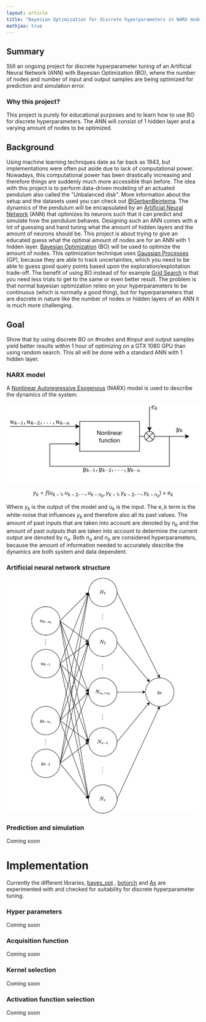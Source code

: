 ```yaml
---
layout: article
title: "Bayesian Optimization for discrete hyperparameters in NARX model "
mathjax: true
---
```



## Summary
Still an ongoing project for discrete hyperparameter tuning of an Artificial Neural Network (ANN) with Bayesian Optimization (BO), where the number of nodes and number of input and output samples are being optimized for prediction and simulation error. 


### Why this project?
This project is purely for educational purposes and to learn how to use BO for discrete hyperparameters. The ANN will consist of 1 hidden layer and a varying amount of nodes to be optimized.

<!-- ## Personal objective
During my study I did the subject "Machine Learning for systems and control" which involved many different Machine Learning techniques like Gaussian processes, Artificial Neural networks, Reinforcement learning techniques like Q-learning and Actor-Critic based method all inside one large group project. During the group assignment I mainly focussed on Gaussian processes and Actor-critic reinforcement learning. For that reason I would like to continue learning more about the implementations of Deep Neural Networks and the benefits of using Bayesian optimization for hyperparameter tuning. -->

## Background
Using machine learning techniques date as far back as 1943, but implementations were often put aside due to lack of computational power. Nowadays, this computational power has been drastically increasing and therefore things are suddenly much more accessible than before. The idea with this project is to perform data-driven modeling of an actuated pendulum also called the "Unbalanced disk". More information about the setup and the datasets used you can check out [@GerbenBeintema](https://github.com/GerbenBeintema/gym-unbalanced-disk). The dynamics of the pendulum will be encapsulated by an [Artificial Neural Network](https://en.wikipedia.org/wiki/Artificial_neural_network) (ANN) that optimizes its neurons such that it can predict and simulate how the pendulum behaves. Designing such an ANN comes with a lot of guessing and hand tuning what the amount of hidden layers and the amount of neurons should be. This project is about trying to give an educated guess what the optimal amount of nodes are for an ANN with 1 hidden layer. [Bayesian Optimization](https://en.wikipedia.org/wiki/Bayesian_optimization#:~:text=Bayesian%20optimization%20is%20a%20sequential,expensive%2Dto%2Devaluate%20functions.) (BO) will be used to optimize the amount of nodes. This optimization technique uses [Gaussian Processes](https://en.wikipedia.org/wiki/Gaussian_process) (GP), because they are able to track uncertainties, which you need to be able to guess good query points based upon the exploration/exploitation trade-off. The benefit of using BO instead of for example [Grid Search](https://en.wikipedia.org/wiki/Hyperparameter_optimization) is that you need less trials to get to the same or even better result. The problem is that normal bayesian optimization relies on your hyperparameters to be continuous (which is normally a good thing), but for hyperparameters that are discrete in nature like the number of nodes or hidden layers of an ANN it is much more challenging.

## Goal 
Show that by using discrete BO on #nodes and #input and output samples yield better results within 1 hour of optimizing on a GTX 1080 GPU than using random search. This all will be done with a standard ANN with 1 hidden layer.


<!-- ### First principle modeling
$$
\begin{aligned}
\dot{\theta}(t) &=\omega(t) \\
\dot{\omega}(t) &=-\frac{M g l}{J} \sin (\theta(t))-\frac{1}{\tau} \omega(t)+\frac{K_{m}}{\tau} u(t)
\end{aligned}
$$ -->

### NARX model
A [Nonlinear Autoregressive Exogenous](https://en.wikipedia.org/wiki/Nonlinear_autoregressive_exogenous_model#:~:text=In%20time%20series%20modeling%2C%20a,of%20the%20same%20series%3B%20and) (NARX) model is used to describe the dynamics of the system. 



   
![NARX_model](/assets/images/bayes-opt-discrete/narx_jpg.jpg)


$$y_k = f(u_{k-1},u_{k-2},...,u_{k-n_b},y_{k-1},y_{k-2},...,y_{k-n_a}) + e_k$$

Where $y_k$ is the output of the model and $u_k$ is the input. The e_k term is the white-noise that influences $y_k$ and therefore also all its past values. The amount of past inputs that are taken into account are denoted by $n_b$ and the amount of past outputs that are taken into account to determine the current output are denoted by $n_a$. Both $n_a$ and $n_b$ are considered hyperparameters, because the amount of information needed to accurately describe the dynamics are both system and data dependent.  
### Artificial neural network structure

![NARX_model](/assets/images/bayes-opt-discrete/ann_struct.jpg)

### Prediction and simulation
Coming soon

# Implementation
Currently the different libraries, [bayes_opt](https://github.com/wind-m05/BayesianOptimization) , [botorch](https://botorch.org/) and [Ax](https://ax.dev/) are experimented with and checked for suitability for discrete hyperparameter tuning.

### Hyper parameters
Coming soon
### Acquisition function
Coming soon
### Kernel selection
Coming soon
### Activation function selection
Coming soon

